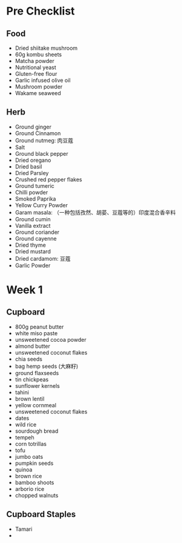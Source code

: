 


# Pre Checklist

## Food

*  Dried shiitake mushroom
*  60g kombu sheets
*  Matcha powder
*  Nutritional yeast
*  Gluten-free flour
*  Garlic infused olive oil
*  Mushroom powder
*  Wakame seaweed

## Herb

*  Ground ginger
*  Ground Cinnamon
*  Ground nutmeg: 肉豆蔻
*  Salt
*  Ground black pepper
*  Dried oregano
*  Dried basil
*  Dried Parsley
*  Crushed red pepper flakes
*  Ground tumeric
*  Chilli powder
*  Smoked Paprika
*  Yellow Curry Powder
*  Garam masala: （一种包括孜然、胡荽、豆蔻等的）印度混合香辛料
*  Ground cumin
*  Vanilla extract
*  Ground coriander
*  Ground cayenne
*  Dried thyme
*  Dried mustard
*  Dried cardamom: 豆蔻
*  Garlic Powder

# Week 1 

## Cupboard

*  800g peanut butter
*  white miso paste
*  unsweetened cocoa powder
*  almond butter
*  unsweetened coconut flakes
*  chia seeds
*  bag hemp seeds (大麻籽)
*  ground flaxseeds
*  tin chickpeas
*  sunflower kernels
*  tahini
*  brown lentil
*  yellow cornmeal
*  unsweetened coconut flakes
*  dates
*  wild rice
*  sourdough bread
*  tempeh
*  corn totrillas
*  tofu
*  jumbo oats
*  pumpkin seeds
*  quinoa
*  brown rice
*  bamboo shoots
*  arborio rice
*  chopped walnuts

## Cupboard Staples

*  Tamari
*  
